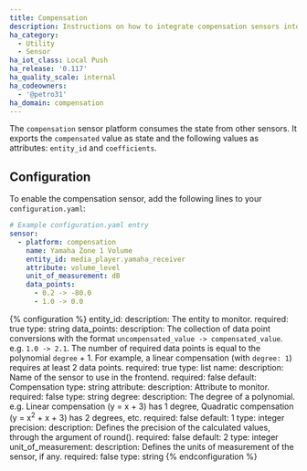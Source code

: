 ```yaml
---
title: Compensation
description: Instructions on how to integrate compensation sensors into Home Assistant.
ha_category:
  - Utility
  - Sensor
ha_iot_class: Local Push
ha_release: '0.117'
ha_quality_scale: internal
ha_codeowners:
  - '@petro31'
ha_domain: compensation
---
```


The `compensation` sensor platform consumes the state from other sensors. It exports the `compensated` value as state and the following values as attributes: `entity_id` and `coefficients`.

## Configuration

To enable the compensation sensor, add the following lines to your `configuration.yaml`:

```yaml
# Example configuration.yaml entry
sensor:
  - platform: compensation
    name: Yamaha Zone 1 Volume
    entity_id: media_player.yamaha_receiver
    attribute: volume_level
    unit_of_measurement: dB
    data_points:
      - 0.2 -> -80.0
      - 1.0 -> 0.0
```

{% configuration %}
entity_id:
  description: The entity to monitor.
  required: true
  type: string
data_points:
  description: The collection of data point conversions with the format `uncompensated_value -> compensated_value`.  e.g. `1.0 -> 2.1`. The number of required data points is equal to the polynomial `degree` + 1. For example, a linear compensation (with `degree: 1`) requires at least 2 data points.
  required: true
  type: list
name:
  description: Name of the sensor to use in the frontend.
  required: false
  default: Compensation
  type: string
attribute:
  description: Attribute to monitor.
  required: false
  type: string
degree:
  description: The degree of a polynomial. e.g. Linear compensation (y = x + 3) has 1 degree, Quadratic compensation (y = x<sup>2</sup> + x + 3) has 2 degrees, etc.
  required: false
  default: 1
  type: integer
precision:
  description: Defines the precision of the calculated values, through the argument of round().
  required: false
  default: 2
  type: integer
unit_of_measurement:
  description: Defines the units of measurement of the sensor, if any.
  required: false
  type: string
{% endconfiguration %}
